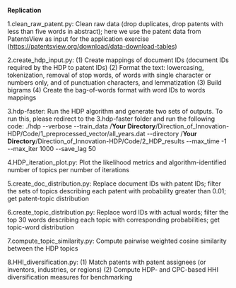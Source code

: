 **Replication**

1.clean_raw_patent.py: Clean raw data (drop duplicates, drop patents with less than five words in abstract); here we use the patent data from PatentsView as input for the application exercise (https://patentsview.org/download/data-download-tables)

2.create_hdp_input.py: (1) Create mappings of document IDs (document IDs required by the HDP to patent IDs) (2) Format the text: lowercasing, tokenization, removal of stop words, of words with single character or numbers only, and of punctuation characters, and lemmatization (3) Build bigrams (4) Create the bag-of-words format with word IDs to words mappings

3.hdp-faster: Run the HDP algorithm and generate two sets of outputs. To run this, please redirect to the 3.hdp-faster folder and run the following code:
./hdp --verbose --train_data /**Your Directory**/Direction_of_Innovation-HDP/Code/1_preprocessed_vector/all_years.dat --directory /**Your Directory**/Direction_of_Innovation-HDP/Code/2_HDP_results --max_time -1 --max_iter 1000 --save_lag 50


4.HDP_iteration_plot.py: Plot the likelihood metrics and algorithm-identified number of topics per number of iterations

5.create_doc_distribution.py: Replace document IDs with patent IDs; filter the sets of topics describing each patent with probability greater than 0.01; get patent-topic distribution

6.create_topic_distribution.py: Replace word IDs with actual words; filter the top 30 words describing each topic with corresponding probabilities; get topic-word distribution

7.compute_topic_similarity.py: Compute pairwise weighted cosine similarity between the HDP topics

8.HHI_diversification.py: (1) Match patents with patent assignees (or inventors, industries, or regions) (2) Compute HDP- and CPC-based HHI diversification measures for benchmarking
